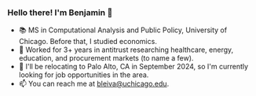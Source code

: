 ### Hello there! I'm Benjamin 👋

* :books: MS in Computational Analysis and Public Policy, University of Chicago. Before that, I studied economics.
* :briefcase: Worked for 3+ years in antitrust researching healthcare, energy, education, and procurement markets (to name a few).
* :house_with_garden: I'll be relocating to Palo Alto, CA in September 2024, so I'm currently looking for job opportunities in the area.
* :mailbox: You can reach me at bleiva@uchicago.edu.

<!--
**benjaleivas/benjaleivas** is a ✨ _special_ ✨ repository because its `README.md` (this file) appears on your GitHub profile.

Here are some ideas to get you started:

- 🔭 I’m currently working on ...
- 🌱 I’m currently learning ...
- 👯 I’m looking to collaborate on ...
- 🤔 I’m looking for help with ...
- 💬 Ask me about ...
- 📫 How to reach me: ...
- 😄 Pronouns: ...
- ⚡ Fun fact: ...
-->

